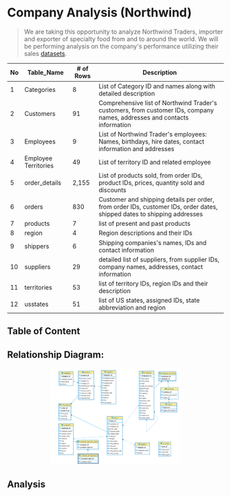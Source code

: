 

# Company Analysis (Northwind)

>We are taking this opportunity to analyze Northwind Traders, importer and exporter of specialty food from and to around the world. We will be performing analysis on the company's performance utilizing their sales [datasets](/Northwind_Dataset.sql).

| No  |      Table_Name      | # of Rows |                                                       Description                                                        |
| --- | -------------------- | --------- | ------------------------------------------------------------------------------------------------------------------------ |
| 1   | Categories           | 8         | List of Category ID and names along with detailed description                                                            |
| 2   | Customers            | 91        | Comprehensive list of Northwind Trader's customers, from customer IDs, company names, addresses and contacts information |
| 3   | Employees            | 9         | List of Northwind Trader's employees: Names, birthdays, hire dates, contact information and addresses                    |
| 4   | Employee Territories | 49        | List of territory ID and related employee                                                                                |
| 5   | order_details        | 2,155     | List of products sold, from order IDs, product IDs, prices, quantity sold and discounts                                  |
| 6 | orders |  830 | Customer and shipping details per order, from order IDs, customer IDs, order dates, shipped dates to shipping addresses
| 7 | products | 7 | list of present and past products |
| 8 | region | 4 | Region descriptions and their IDs |
| 9 | shippers | 6 | Shipping companies's names, IDs and contact information |
|10 | suppliers | 29 | detailed list of suppliers, from supplier IDs, company names, addresses, contact information |
| 11 | territories | 53 | list of territory IDs, region IDs and their description |
| 12 | usstates | 51 | list of US states, assigned IDs, state abbreviation and region |

## Table of Content

## Relationship Diagram:
<p align="center">
    <img width=60% height=60%" src="/Images/Relationship_Diagram.png">


## Analysis
